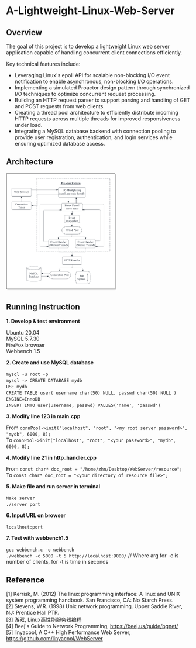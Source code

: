 # A-Lightweight-Linux-Web-Server
## Overview
The goal of this project is to develop a lightweight Linux web server application capable of handling concurrent client connections efficiently.

Key technical features include:

- Leveraging Linux's epoll API for scalable non-blocking I/O event notification to enable asynchronous, non-blocking I/O operations.
- Implementing a simulated Proactor design pattern through synchronized I/O techniques to optimize concurrent request processing.
- Building an HTTP request parser to support parsing and handling of GET and POST requests from web clients.
- Creating a thread pool architecture to efficiently distribute incoming HTTP requests across multiple threads for improved responsiveness under load.
- Integrating a MySQL database backend with connection pooling to provide user registration, authentication, and login services while ensuring optimized database access.

## Architecture
<img src="images/f1_architecture.png" style="width: 60%;" />

## Running Instruction
**1. Develop & test environment**  
  
Ubuntu 20.04  
MySQL 5.7.30  
FireFox browser  
Webbench 1.5  
  
**2. Create and use MySQL database**  
  
`mysql -u root -p`   
`mysql -> CREATE DATABASE mydb`  
`USE mydb`  
`CREATE TABLE user( username char(50) NULL, passwd char(50) NULL ) ENGINE=InnoDB`  
`INSERT INTO user(username, passwd) VALUES('name', 'passwd')`  
  
**3. Modify line 123 in main.cpp**  
  
From `connPool->init("localhost", "root", "<my root server password>", "mydb", 6000, 8);`  
To `connPool->init("localhost", "root", "<your password>", "mydb", 6000, 8);`   
  
**4. Modify line 21 in http_handler.cpp**  
  
From `const char* doc_root = "/home/zhn/Desktop/WebServer/resource";`  
To  `const char* doc_root = "<your directory of resource file>";`  
  
**5. Make file and run server in terminal**  
  
`Make server`  
`./server port`  
  
**6. Input URL on browser**  
  
`localhost:port`  
  
**7. Test with webbench1.5**  
  
`gcc webbench.c -o webbench`  
`./webbench -c 5000 -t 5 http://localhost:9000/` // Where arg for -c is number of clients, for -t is time in seconds  

## Reference
[1] Kerrisk, M. (2012) The linux programming interface: A linux and UNIX system programming handbook. San Francisco, CA: No Starch Press.   
[2] Stevens, W.R. (1998) Unix network programming. Upper Saddle River, NJ: Prentice Hall PTR.   
[3] 游双, Linux高性能服务器编程  
[4] Beej's Guide to Network Programming, https://beej.us/guide/bgnet/   
[5] linyacool, A C++ High Performance Web Server, https://github.com/linyacool/WebServer   
